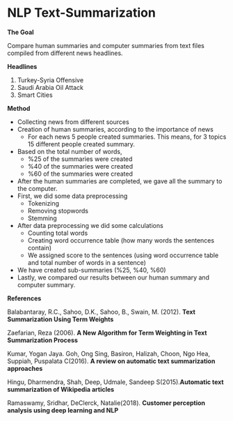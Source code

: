 # NLP Text-Summarization

**The Goal**

Compare human summaries and computer summaries from text files compiled from different
news headlines.

**Headlines**

1. Turkey-Syria Offensive
2. Saudi Arabia Oil Attack
3. Smart Cities

**Method**

* Collecting news from different sources
* Creation of human summaries, according to the importance of news
    * For each news 5 people created summaries. This means, for 3 topics 15 different people created
    summary.
* Based on the total number of words,
    * %25 of the summaries were created
    * %40 of the summaries were created
    * %60 of the summaries were created
* After the human summaries are completed, we gave all the summary to the computer.
* First, we did some data preprocessing
    * Tokenizing
    * Removing stopwords
    * Stemming
* After data preprocessing we did some calculations
    * Counting total words
    * Creating word occurrence table (how many words the sentences contain)
    * We assigned score to the sentences (using word occurrence table and total number of words in a sentence)
* We have created sub-summaries (%25, %40, %60)
* Lastly, we compared our results between our human summary and computer summary.

**References**

Balabantaray, R.C., Sahoo, D.K., Sahoo, B., Swain, M. (2012). **Text Summarization Using Term Weights**

Zaefarian, Reza (2006). **A New Algorithm for Term Weighting in Text Summarization Process**

Kumar, Yogan Jaya. Goh, Ong Sing, Basiron, Halizah, Choon, Ngo Hea, Suppiah, Puspalata C(2016). **A review on automatic text summarization approaches**

Hingu, Dharmendra, Shah, Deep, Udmale, Sandeep S(2015).**Automatic text summarization of Wikipedia articles**

Ramaswamy, Sridhar, DeClerck, Natalie(2018). **Customer perception analysis using deep learning and NLP**